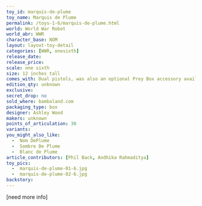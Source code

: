```yaml
---
toy_id: marquis-de-plume
toy_name: Marquis de Plume
permalink: /toys-1-6/marquis-de-plume.html
world: World War Robot
world_abr: WWR
character_base: NOM
layout: layout-toy-detail
categories: [WWR, onesixth]
release_date: 
release_price: 
scale: one sixth
size: 12 inches tall
comes_with: Dual pistols, was also an optional Prey Box accessory available
edition_qty: unknown
exclusive:
secret_drop: no
sold_where: bambaland.com
packaging_type: box
designer: Ashley Wood
makers: unknown
points_of_articulation: 30
variants: 
you_might_also_like:
  -  Nom DePlume
  -  Sombre De Plume
  -  Blanc de Plume
article_contributors: [Phil Back, Andhika Rahmaditya]
toy_pics:
  -  marquis-de-plume-01-6.jpg
  -  marquis-de-plume-02-6.jpg
backstory:
---
```



[need more info]